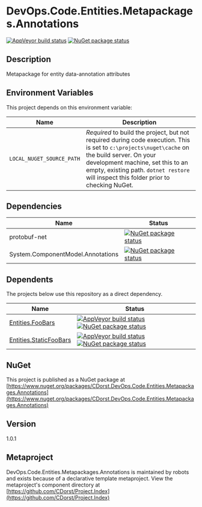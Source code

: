 # DevOps.Code.Entities.Metapackages.Annotations

[![AppVeyor build status](https://img.shields.io/appveyor/ci/cdorst/devops-code-entities-metapackages-annotations.svg?label=AppVeyor&style=for-the-badge)](https://ci.appveyor.com/project/cdorst/devops-code-entities-metapackages-annotations)
[![NuGet package status](https://img.shields.io/nuget/v/CDorst.DevOps.Code.Entities.Metapackages.Annotations.svg?label=NuGet&style=for-the-badge)](https://www.nuget.org/packages/CDorst.DevOps.Code.Entities.Metapackages.Annotations)

## Description

Metapackage for entity data-annotation attributes

## Environment Variables

This project depends on this environment variable:

Name | Description
---- | -----------
`LOCAL_NUGET_SOURCE_PATH` | *Required* to build the project, but not required during code execution. This is set to `c:\projects\nuget\cache` on the build server. On your development machine, set this to an empty, existing path. `dotnet restore` will inspect this folder prior to checking NuGet.

## Dependencies

Name | Status
---- | ------
protobuf-net | [![NuGet package status](https://img.shields.io/nuget/v/protobuf-net.svg?label=NuGet&style=flat-square)](https://www.nuget.org/packages/protobuf-net)
System.ComponentModel.Annotations | [![NuGet package status](https://img.shields.io/nuget/v/System.ComponentModel.Annotations.svg?label=NuGet&style=flat-square)](https://www.nuget.org/packages/System.ComponentModel.Annotations)

## Dependents

The projects below use this repository as a direct dependency.

Name | Status
---- | ------
[Entities.FooBars](https://github.com/CDorst/Entities.FooBars) | [![AppVeyor build status](https://img.shields.io/appveyor/ci/cdorst/entities-foobars.svg?label=AppVeyor&style=flat-square)](https://ci.appveyor.com/project/cdorst/entities-foobars) [![NuGet package status](https://img.shields.io/nuget/v/CDorst.Entities.FooBars.svg?label=NuGet&style=flat-square)](https://www.nuget.org/packages/CDorst.Entities.FooBars)
[Entities.StaticFooBars](https://github.com/CDorst/Entities.StaticFooBars) | [![AppVeyor build status](https://img.shields.io/appveyor/ci/cdorst/entities-staticfoobars.svg?label=AppVeyor&style=flat-square)](https://ci.appveyor.com/project/cdorst/entities-staticfoobars) [![NuGet package status](https://img.shields.io/nuget/v/CDorst.Entities.StaticFooBars.svg?label=NuGet&style=flat-square)](https://www.nuget.org/packages/CDorst.Entities.StaticFooBars)

## NuGet


This project is published as a NuGet package at [https://www.nuget.org/packages/CDorst.DevOps.Code.Entities.Metapackages.Annotations](https://www.nuget.org/packages/CDorst.DevOps.Code.Entities.Metapackages.Annotations)

## Version

1.0.1

## Metaproject

DevOps.Code.Entities.Metapackages.Annotations is maintained by robots and exists because of a declarative template metaproject. View the metaproject's component directory at [https://github.com/CDorst/Project.Index](https://github.com/CDorst/Project.Index)

